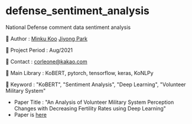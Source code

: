# defense_sentiment_analysis
National Defense comment data sentiment analysis

📌 Author : [Minku Koo](https://github.com/Minku-Koo)  [Jiyong Park](https://github.com/Ji-yong219)  

📌 Project Period : Aug/2021

📌 Contact : corleone@kakao.com    

📌 Main Library : KoBERT, pytorch, tensorflow, keras, KoNLPy    

📌 Keyword : "KoBERT", "Sentiment Analysis", "Deep Learning", "Volunteer Military System"   


    
- Paper Title : "An Analysis of Volunteer Military System Perception Changes with Decreasing Fertility Rates using Deep Learning"
- Paper is [here](https://www.kci.go.kr/kciportal/ci/sereArticleSearch/ciSereArtiView.kci?sereArticleSearchBean.artiId=ART002808503)
